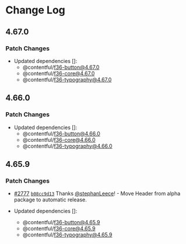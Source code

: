 # Change Log

## 4.67.0

### Patch Changes

- Updated dependencies []:
  - @contentful/f36-button@4.67.0
  - @contentful/f36-core@4.67.0
  - @contentful/f36-typography@4.67.0

## 4.66.0

### Patch Changes

- Updated dependencies []:
  - @contentful/f36-button@4.66.0
  - @contentful/f36-core@4.66.0
  - @contentful/f36-typography@4.66.0

## 4.65.9

### Patch Changes

- [#2777](https://github.com/contentful/forma-36/pull/2777) [`b08cc9d13`](https://github.com/contentful/forma-36/commit/b08cc9d13ff7d61c8446d2c30dbb14749cd49cde) Thanks [@stephanLeece](https://github.com/stephanLeece)! - Move Header from alpha package to automatic release.

- Updated dependencies []:
  - @contentful/f36-button@4.65.9
  - @contentful/f36-core@4.65.9
  - @contentful/f36-typography@4.65.9
